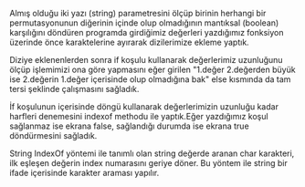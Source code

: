 Almış olduğu iki yazı (string) parametresini ölçüp birinin herhangi bir permutasyonunun diğerinin içinde olup olmadığının mantıksal (boolean) karşılığını döndüren programda girdiğimiz değerleri yazdığımız fonksiyon üzerinde önce karaktelerine ayırarak dizilerimize ekleme yaptık.

Diziye eklenenlerden sonra if koşulu kullanarak değerlerimiz uzunluğunu ölçüp işlemimizi ona göre yapmasını eğer girilen "1.değer 2.değerden büyük ise 2.değerin 1.değer içerisinde olup olmadığına bak" else kısmında da tam tersi şeklinde çalışmasını sağladık.

İf koşulunun içerisinde döngü kullanarak değerlerimizin uzunluğu kadar harfleri denemesini indexof methodu ile yaptık.Eğer yazdığımız koşul sağlanmaz ise ekrana false, sağlandığı durumda ise ekrana true döndürmesini sağladık.

String IndexOf yöntemi ile tanımlı olan string değerde aranan char karakteri, ilk eşleşen değerin index numarasını geriye döner. Bu yöntem ile string bir ifade içerisinde karakter araması yapılır.
